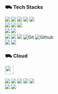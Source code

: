 <!-- <img src="https://github-readme-stats.vercel.app/api?username=devlkhkr&theme=tokyonight&show_icons=true" width="45%"/> -->

### &#9951; Tech Stacks
<span><a href="https://www.typescriptlang.org/"><img src="https://img.shields.io/badge/TypeScript-007ACC?style=for-the-badge&logo=typescript&logoColor=white"></a></span>
<span><a href="https://ko.reactjs.org/"><img src="https://img.shields.io/badge/-React-23F7DF1E?style=for-the-badge&logo=React&logoColor=white&color=61DAFB"></a></span>
<span><a href="https://nextjs.org/"><img src="https://img.shields.io/badge/-Next.js-23F7DF1E?style=for-the-badge&logo=Next.js&logoColor=white&color=000000"></a></span>
<span><a href="https://ko.redux.js.org/introduction/getting-started/"><img src="https://img.shields.io/badge/-Redux-23F7DF1E?style=for-the-badge&logo=Redux&logoColor=white&color=764abc"></a></span>
<span><a href="https://recoiljs.org/ko/"><img src="https://img.shields.io/badge/-Recoil-23F7DF1E?style=for-the-badge&logo=Redux&logoColor=white&color=764abc"></a></span>
<br />
<span><a href="https://vuejs.org/"><img src="https://img.shields.io/badge/-Vue3-42b883?style=for-the-badge&logo=vue.js&logoColor=white&color=42b883"></a></span>
<span><a href="https://quasar.dev/"><img src="https://img.shields.io/badge/-Quasar-42b883?style=for-the-badge&logo=Quasar&logoColor=white&color=00b4ff"></a></span>
<span><a href="https://www.electronjs.org/"><img src="https://img.shields.io/badge/-electron-42b883?style=for-the-badge&logo=electron&logoColor=white&color=262a37"></a></span>
<br />
<span><a href="https://sass-lang.com/"><img src="https://img.shields.io/badge/-Sass-23F7DF1E?style=for-the-badge&logo=Sass&logoColor=white&color=cd6699"></a></span>
<span><a href="https://styled-components.com/"><img src="https://img.shields.io/badge/-styledComponents-23F7DF1E?style=for-the-badge&logo=styledComponents&logoColor=white&color=f77f02"></a></span>
<br />
<span><img src="https://img.shields.io/badge/-Node.js-23F7DF1E?style=for-the-badge&logo=Node.js&logoColor=white&color=339933"></span>
<span><img src="https://img.shields.io/badge/-NestJS-E0234E?style=for-the-badge&logo=NestJS&logoColor=white&color=E0234E"></span>
<span><img src="https://img.shields.io/badge/-MySQL-23F7DF1E?style=for-the-badge&logo=MySQL&logoColor=white&color=4479A1"></span>
<span>![Git](https://img.shields.io/badge/Git-F05032?style=for-the-badge&logo=Git&logoColor=white)</span>
<span>![Github](https://img.shields.io/badge/GitHub-181717?style=for-the-badge&logo=GitHub&logoColor=white)</span>
<br />
<span><img src="https://img.shields.io/badge/-springboot-23F7DF1E?style=for-the-badge&logo=springboot&logoColor=white&color=6bae40"></span>
<span><img src="https://img.shields.io/badge/-JAVA-23F7DF1E?style=for-the-badge&logo=java&logoColor=white&color=38220f"></span>

### &#9951; Cloud
<span><a href="https://aws.amazon.com/ko/"><img src="https://cdn.icon-icons.com/icons2/2407/PNG/512/aws_icon_146074.png" height="28" /></a></span>

<span><a href="https://aws.amazon.com/ko/rds/"><img src="https://img.shields.io/badge/RDS-333333?style=for-the-badge&logo=aws&logoColor=white"></a></span>
<span><a href="https://aws.amazon.com/ko/pm/ec2"><img src="https://img.shields.io/badge/EC2-333333?style=for-the-badge&logo=aws&logoColor=white"></a></span>
<span><a href="https://aws.amazon.com/ko/s3"><img src="https://img.shields.io/badge/S3-333333?style=for-the-badge&logo=aws&logoColor=white"></a></span>
<span><a href="https://aws.amazon.com/ko/amplify"><img src="https://img.shields.io/badge/Amplify-333333?style=for-the-badge&logo=aws&logoColor=white"></a></span>
<span><a href="https://aws.amazon.com/ko/iam/"><img src="https://img.shields.io/badge/IAM-333333?style=for-the-badge&logo=aws&logoColor=white"></a></span>
<br />
<span><a href="https://vercel.com/"><img src="https://img.shields.io/badge/-Vercel-23F7DF1E?style=for-the-badge&logo=Vercel&logoColor=white&color=000000"></a></span>
<span><a href="https://www.checklyhq.com/"><img src="https://img.shields.io/badge/ChecklyHq-333333?style=for-the-badge&logo=ChecklyHq&logoColor=white"></a></span>

<!-- ![](https://github-profile-summary-cards.vercel.app/api/cards/profile-details?username=devlkhkr&theme=github_dark) -->

<!-- <div> -->
<!--   <img src="https://github-readme-stats.vercel.app/api/top-langs/?username=devlkhkr&exclude_repo=devlkhkr.github.io&layout=compact&theme=tokyonight" width="45%" /> -->
<!--   <img src="https://github-readme-stats.vercel.app/api?username=devlkhkr&theme=tokyonight&show_icons=true" width="45%"/> -->
<!-- </div> -->

<!-- ![Ashutosh's github activity graph](https://github-readme-activity-graph.cyclic.app/graph?username=devlkhkr&theme=github-compact) -->


<!--
**devlkhkr/devlkhkr** is a ✨ _special_ ✨ repository because its `README.md` (this file) appears on your GitHub profile.

Here are some ideas to get you started:

- 🔭 I’m currently working on ...
- 🌱 I’m currently learning ...
- 👯 I’m looking to collaborate on ...
- 🤔 I’m looking for help with ...
- 💬 Ask me about ...
- 📫 How to reach me: ...
- 😄 Pronouns: ...
- ⚡ Fun fact: ...
-->
 
